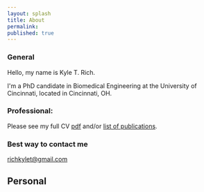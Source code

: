 ```yaml
---
layout: splash
title: About
permalink: 
published: true
---
```

### General 

Hello, my name is Kyle T. Rich. 

I'm a PhD candidate in Biomedical Engineering at the University of Cincinnati, located in Cincinnati, OH.   


### Professional:
Please see my full CV  [pdf](/images/cv_5.pdf) and/or
[list of publications](https://scholar.google.com/citations?hl=en&user=yQ-Tm_oAAAAJ).

### Best way to contact me
[richkylet@gmail.com](mailto:richkylet@gmail.com)

## Personal
